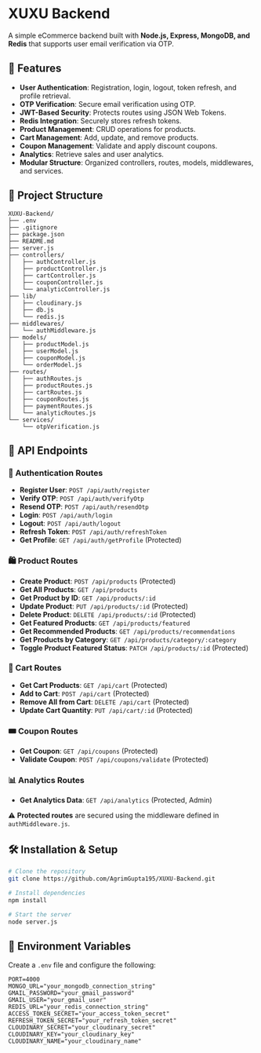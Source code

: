 # XUXU Backend

A simple eCommerce backend built with **Node.js, Express, MongoDB, and Redis** that supports user email verification via OTP.

## 🚀 Features
- **User Authentication**: Registration, login, logout, token refresh, and profile retrieval.
- **OTP Verification**: Secure email verification using OTP.
- **JWT-Based Security**: Protects routes using JSON Web Tokens.
- **Redis Integration**: Securely stores refresh tokens.
- **Product Management**: CRUD operations for products.
- **Cart Management**: Add, update, and remove products.
- **Coupon Management**: Validate and apply discount coupons.
- **Analytics**: Retrieve sales and user analytics.
- **Modular Structure**: Organized controllers, routes, models, middlewares, and services.

## 📂 Project Structure
```
XUXU-Backend/
├── .env
├── .gitignore
├── package.json
├── README.md
├── server.js
├── controllers/
│   ├── authController.js
│   ├── productController.js
│   ├── cartController.js
│   ├── couponController.js
│   └── analyticController.js
├── lib/
│   ├── cloudinary.js
│   ├── db.js
│   └── redis.js
├── middlewares/
│   └── authMiddleware.js
├── models/
│   ├── productModel.js
│   ├── userModel.js
│   ├── couponModel.js
│   └── orderModel.js
├── routes/
│   ├── authRoutes.js
│   ├── productRoutes.js
│   ├── cartRoutes.js
│   ├── couponRoutes.js
│   ├── paymentRoutes.js
│   └── analyticRoutes.js
└── services/
    └── otpVerification.js
```

## 🔗 API Endpoints

### 🔑 Authentication Routes
- **Register User**: `POST /api/auth/register`
- **Verify OTP**: `POST /api/auth/verifyOtp`
- **Resend OTP**: `POST /api/auth/resendOtp`
- **Login**: `POST /api/auth/login`
- **Logout**: `POST /api/auth/logout`
- **Refresh Token**: `POST /api/auth/refreshToken`
- **Get Profile**: `GET /api/auth/getProfile` (Protected)

### 🛍️ Product Routes
- **Create Product**: `POST /api/products` (Protected)
- **Get All Products**: `GET /api/products`
- **Get Product by ID**: `GET /api/products/:id`
- **Update Product**: `PUT /api/products/:id` (Protected)
- **Delete Product**: `DELETE /api/products/:id` (Protected)
- **Get Featured Products**: `GET /api/products/featured`
- **Get Recommended Products**: `GET /api/products/recommendations`
- **Get Products by Category**: `GET /api/products/category/:category`
- **Toggle Product Featured Status**: `PATCH /api/products/:id` (Protected)

### 🛒 Cart Routes
- **Get Cart Products**: `GET /api/cart` (Protected)
- **Add to Cart**: `POST /api/cart` (Protected)
- **Remove All from Cart**: `DELETE /api/cart` (Protected)
- **Update Cart Quantity**: `PUT /api/cart/:id` (Protected)

### 🎟️ Coupon Routes
- **Get Coupon**: `GET /api/coupons` (Protected)
- **Validate Coupon**: `POST /api/coupons/validate` (Protected)

### 📊 Analytics Routes
- **Get Analytics Data**: `GET /api/analytics` (Protected, Admin)

⚠️ **Protected routes** are secured using the middleware defined in `authMiddleware.js`.

## 🛠️ Installation & Setup
```sh
# Clone the repository
git clone https://github.com/AgrimGupta195/XUXU-Backend.git

# Install dependencies
npm install

# Start the server
node server.js
```

## 🔧 Environment Variables
Create a `.env` file and configure the following:
```env
PORT=4000
MONGO_URL="your_mongodb_connection_string"
GMAIL_PASSWORD="your_gmail_password"
GMAIL_USER="your_gmail_user"
REDIS_URL="your_redis_connection_string"
ACCESS_TOKEN_SECRET="your_access_token_secret"
REFRESH_TOKEN_SECRET="your_refresh_token_secret"
CLOUDINARY_SECRET="your_cloudinary_secret"
CLOUDINARY_KEY="your_cloudinary_key"
CLOUDINARY_NAME="your_cloudinary_name"
```

